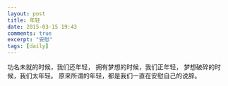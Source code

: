 ```yaml
---
layout: post
title: 年轻
date: 2015-03-15 19:43
comments: true
excerpt: "安慰"
tags: [daily]
---
```

功名未就的时候，我们还年轻，
拥有梦想的时候，我们正年轻，
梦想破碎的时候，我们太年轻。
原来所谓的年轻，都是我们一直在安慰自己的说辞。

